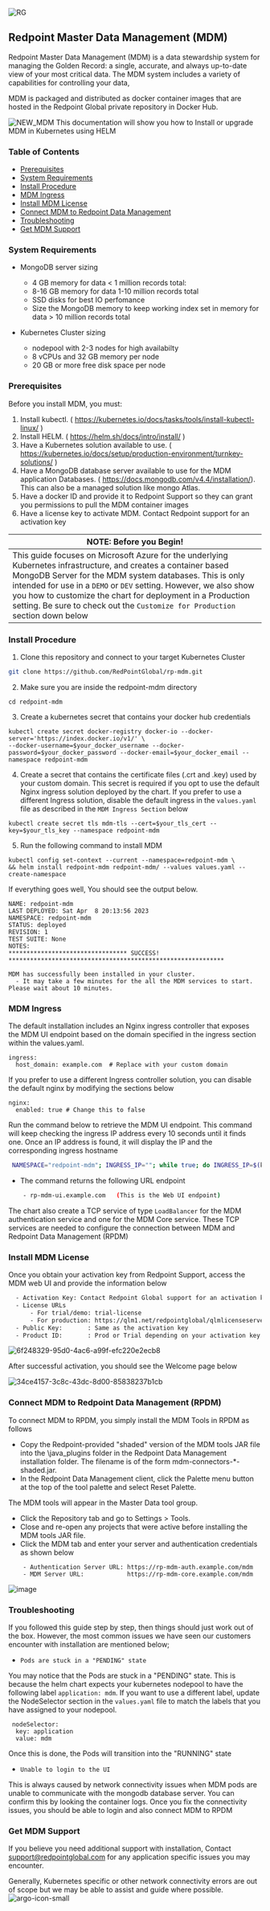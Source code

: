 ![RG](https://user-images.githubusercontent.com/42842390/158004336-60f07c05-7e5d-420e-87a6-22c5ac206fb6.jpg)
## Redpoint Master Data Management (MDM)
Redpoint Master Data Management (MDM) is a data stewardship system for managing the Golden Record: a single, accurate, and always up-to-date view of your most critical data. The MDM system includes a variety of capabilities for controlling your data,

MDM is packaged and distributed as docker container images that are hosted in the Redpoint Global private repository in Docker Hub.

![NEW_MDM](https://user-images.githubusercontent.com/42842390/157733806-a9c6be0a-1888-4010-8602-dc1e70fd0b22.jpg)
This documentation will show you how to Install or upgrade MDM in Kubernetes using HELM

### Table of Contents

- [Prerequisites ](#prerequisites)
- [System Requirements ](#system-requirements)
- [Install Procedure ](#install-procedure)
- [MDM Ingress ](#mdm-ingress)
- [Install MDM License](#install-mdm-license)
- [Connect MDM to Redpoint Data Management](#connect-mdm-to-redpoint-data-management)
- [Troubleshooting](#troubleshooting)
- [Get MDM Support](#get-mdm-support)

### System Requirements

- MongoDB server sizing
    - 4 GB memory for data < 1 million records total: 
    - 8-16 GB memory for data 1-10 million records total
    - SSD disks for best IO perfomance
    - Size the MongoDB memory to keep working index set in memory for data > 10 million records total

- Kubernetes Cluster sizing
    - nodepool with 2-3 nodes for high availabilty
    - 8 vCPUs and 32 GB memory per node
    - 20 GB or more free disk space per node

### Prerequisites
Before you install MDM, you must:

1. Install kubectl. ( https://kubernetes.io/docs/tasks/tools/install-kubectl-linux/ )
2. Install HELM. ( https://helm.sh/docs/intro/install/ )
3. Have a Kubernetes solution available to use. ( https://kubernetes.io/docs/setup/production-environment/turnkey-solutions/ )
4. Have a MongoDB database server available to use for the MDM application Databases. ( https://docs.mongodb.com/v4.4/installation/). This can also be a managed solution like mongo Atlas.
5. Have a docker ID and provide it to Redpoint Support so they can grant you permissions to pull the MDM container images
6. Have a license key to activate MDM. Contact Redpoint support for an activation key

| **NOTE:** Before you Begin!           |
|---------------------------------------|
| This guide focuses on Microsoft Azure for the underlying Kubernetes infrastructure, and creates a container based MongoDB Server for the MDM system databases. This is only intended for use in a ```DEMO``` or ```DEV``` setting. However, we also show you how to customize the chart for deployment in a Production setting. Be sure to check out the ```Customize for Production``` section down below  |

### Install Procedure

1. Clone this repository and connect to your target Kubernetes Cluster
```sh
git clone https://github.com/RedPointGlobal/rp-mdm.git
 ```
2. Make sure you are inside the redpoint-mdm directory
```
cd redpoint-mdm
```
3. Create a kubernetes secret that contains your docker hub credentials 
```
kubectl create secret docker-registry docker-io --docker-server='https://index.docker.io/v1/' \
--docker-username=$your_docker_username --docker-password=$your_docker_password --docker-email=$your_docker_email --namespace redpoint-mdm
```
4. Create a secret that contains the certificate files (.crt and .key) used by your custom domain. This secret is required if you opt to use the default Nginx ingress solution deployed by the chart. If you prefer to use a different Ingress solution, disable the default ingress in the ```values.yaml``` file as described in the ```MDM Ingress Section``` below
```
kubectl create secret tls mdm-tls --cert=$your_tls_cert --key=$your_tls_key --namespace redpoint-mdm
```
5. Run the following command to install MDM
```
kubectl config set-context --current --namespace=redpoint-mdm \
&& helm install redpoint-mdm redpoint-mdm/ --values values.yaml --create-namespace
 ```
If everything goes well, You should see the output below.
```
NAME: redpoint-mdm
LAST DEPLOYED: Sat Apr  8 20:13:56 2023
NAMESPACE: redpoint-mdm
STATUS: deployed
REVISION: 1
TEST SUITE: None
NOTES:
********************************* SUCCESS! ************************************************************

MDM has successfully been installed in your cluster.
  - It may take a few minutes for the all the MDM services to start. Please wait about 10 minutes.
```

### MDM Ingress
The default installation includes an Nginx ingress controller that exposes the MDM UI endpoint based on the domain specified in the ingress section within the values.yaml. 
```
ingress:
  host_domain: example.com  # Replace with your custom domain
```
If you prefer to use a different Ingress controller solution, you can disable the default nginx by modifying the sections below
```
nginx:
  enabled: true # Change this to false
```
Run the command below to retrieve the MDM UI endpoint. This command will keep checking the ingress IP address every 10 seconds until it finds one. Once an IP address is found, it will display the IP and the corresponding ingress hostname
```sh
 NAMESPACE="redpoint-mdm"; INGRESS_IP=""; while true; do INGRESS_IP=$(kubectl get ingress --namespace $NAMESPACE -o jsonpath="{.items[0].status.loadBalancer.ingress[0].ip}"); if [ -n "$INGRESS_IP" ]; then echo "IP address found: $INGRESS_IP"; kubectl get ingress --namespace $NAMESPACE; break; else echo "No IP address found, waiting for 10 seconds before checking again..."; sleep 10; fi; done
 ```
- The command returns the following URL endpoint
```sh
    - rp-mdm-ui.example.com   (This is the Web UI endpoint)
 ```  
The chart also create a TCP service of type ```LoadBalancer``` for the MDM authentication service and one for the MDM Core service. These TCP services are needed to configure the connection between MDM and Redpoint Data Management (RPDM)

### Install MDM License
Once you obtain your activation key from Redpoint Support, access the MDM web UI and provide the information below
```sh
  - Activation Key: Contact Redpoint Global support for an activation key
  - License URLs
      - For trial/demo: trial-license
      - For production: https://qlm1.net/redpointglobal/qlmlicenseserver/qlmservice.asmx
  - Public Key:       : Same as the activation key
  - Product ID:       : Prod or Trial depending on your activation key
 ```
![6f248329-95d0-4ac6-a99f-efc220e2ecb8](https://user-images.githubusercontent.com/42842390/157773834-f2fe34ed-afb5-4d5d-af22-2cc898158846.png)

After successful activation, you should see the Welcome page below 

![34ce4157-3c8c-43dc-8d00-85838237b1cb](https://user-images.githubusercontent.com/42842390/157773845-a1a972e6-f29b-4a20-a8d3-3560a9f84514.png)

### Connect MDM to Redpoint Data Management (RPDM)
To connect MDM to RPDM, you simply install the MDM Tools in RPDM as follows
 - Copy the Redpoint-provided "shaded" version of the MDM tools JAR file into the \java_plugins folder in the Redpoint Data Management installation folder. 
The filename is of the form mdm-connectors-*-shaded.jar.
 - In the Redpoint Data Management client, click the Palette menu button at the top of the tool palette and select Reset Palette.

The MDM tools will appear in the Master Data tool group.
 - Click the Repository tab and go to Settings > Tools.
 - Close and re-open any projects that were active before installing the MDM tools JAR file.
 - Click the MDM tab and enter your server and authentication credentials as shown below
```
    - Authentication Server URL: https://rp-mdm-auth.example.com/mdm
    - MDM Server URL:            https://rp-mdm-core.example.com/mdm
``` 
 ![image](https://user-images.githubusercontent.com/42842390/223878996-04c82cf7-531e-4568-9e6f-8390181628fa.png)

### Troubleshooting
If you followed this guide step by step, then things should just work out of the box. However, the most common issues we have seen our customers encounter with installation are mentioned below;

 - ```Pods are stuck in a "PENDING" state```
 
 You may notice that the Pods are stuck in a "PENDING" state. This is because the helm chart expects your kubernetes nodepool to have the following label ```application: mdm```. If you want to use a different label, update the NodeSelector section in the ```values.yaml``` file to match the labels that you have assigned to your nodepool.
```
 nodeSelector:
  key: application
  value: mdm
```
 Once this is done, the Pods will transition into the "RUNNING" state 
 
 - ```Unable to login to the UI```
 
 This is always caused by network connectivity issues when MDM pods are unable to communicate with the mongodb database server. You can confirm this by looking the container logs. Once you fix the connectivity issues, you should be able to login and also connect MDM to RPDM

### Get MDM Support 
If you believe you need additional support with installation, Contact support@redpointglobal.com for any application specific issues you may encounter. 

Generally, Kubernetes specific or other network connectivity errors are out of scope but we may be able to assist and guide where possible.
![argo-icon-small](https://user-images.githubusercontent.com/42842390/230259718-6f3eb5c5-259b-49c3-9591-50d91118e1bc.png)


